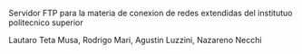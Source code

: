 Servidor FTP para la materia de conexion de redes extendidas 
del institutuo politecnico superior


Lautaro Teta Musa, Rodrigo Mari, Agustin Luzzini, Nazareno Necchi
